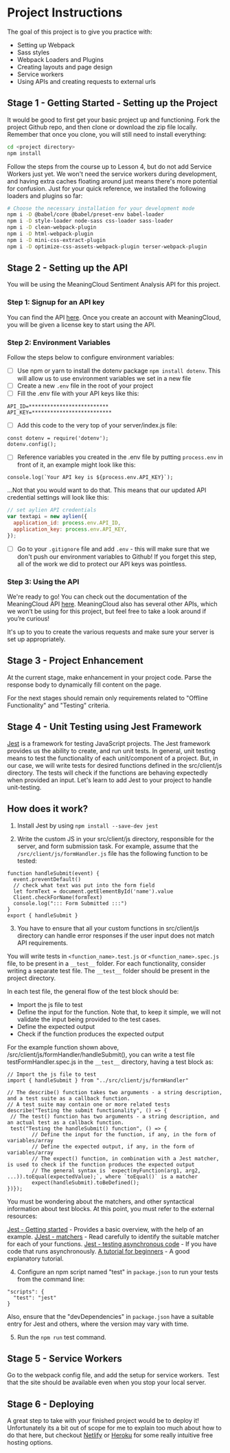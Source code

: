# Project Instructions

The goal of this project is to give you practice with:

- Setting up Webpack
- Sass styles
- Webpack Loaders and Plugins
- Creating layouts and page design
- Service workers
- Using APIs and creating requests to external urls

## Stage 1 - Getting Started - Setting up the Project

It would be good to first get your basic project up and functioning. Fork the project Github repo, and then clone or download the zip file locally. Remember that once you clone, you will still need to install everything:

```sh
cd <project directory>
npm install
```

Follow the steps from the course up to Lesson 4, but do not add Service Workers just yet. We won't need the service workers during development, and having extra caches floating around just means there's more potential for confusion. Just for your quick reference, we installed the following loaders and plugins so far:

```sh
# Choose the necessary installation for your development mode
npm i -D @babel/core @babel/preset-env babel-loader
npm i -D style-loader node-sass css-loader sass-loader
npm i -D clean-webpack-plugin
npm i -D html-webpack-plugin
npm i -D mini-css-extract-plugin
npm i -D optimize-css-assets-webpack-plugin terser-webpack-plugin
```

## Stage 2 - Setting up the API

You will be using the MeaningCloud Sentiment Analysis API for this project.

### Step 1: Signup for an API key

You can find the API [here](https://www.meaningcloud.com/developer/sentiment-analysis). Once you create an account with MeaningCloud, you will be given a license key to start using the API.

### Step 2: Environment Variables

Follow the steps below to configure environment variables:

- [ ] Use npm or yarn to install the dotenv package `npm install dotenv`. This will allow us to use environment variables we set in a new file
- [ ] Create a new `.env` file in the root of your project
- [ ] Fill the .env file with your API keys like this:

```
API_ID=**************************
API_KEY=**************************
```

- [ ] Add this code to the very top of your server/index.js file:

```
const dotenv = require('dotenv');
dotenv.config();
```

- [ ] Reference variables you created in the .env file by putting `process.env` in front of it, an example might look like this:

```
console.log(`Your API key is ${process.env.API_KEY}`);
```

...Not that you would want to do that. This means that our updated API credential settings will look like this:

```javascript
// set aylien API credentials
var textapi = new aylien({
  application_id: process.env.API_ID,
  application_key: process.env.API_KEY,
});
```

- [ ] Go to your `.gitignore` file and add `.env` - this will make sure that we don't push our environment variables to Github! If you forget this step, all of the work we did to protect our API keys was pointless.

### Step 3: Using the API

We're ready to go! You can check out the documentation of the MeaningCloud API [here](https://www.meaningcloud.com/developer/sentiment-analysis/doc/2.1). MeaningCloud also has several other APIs, which we won’t be using for this project, but feel free to take a look around if you’re curious!

It's up to you to create the various requests and make sure your server is set up appropriately.

## Stage 3 - Project Enhancement

At the current stage, make enhancement in your project code. Parse the response body to dynamically fill content on the page.

For the next stages should remain only requirements related to "Offline Functionality" and "Testing" criteria.

## Stage 4 - Unit Testing using Jest Framework

[Jest](https://jestjs.io/en/) is a framework for testing JavaScript projects. The Jest framework provides us the ability to create, and run unit tests. In general, unit testing means to test the functionality of each unit/component of a project. But, in our case, we will write tests for desired functions defined in the src/client/js directory. The tests will check if the functions are behaving expectedly when provided an input. Let's learn to add Jest to your project to handle unit-testing.

## How does it work?

1. Install Jest by using `npm install --save-dev jest`

2. Write the custom JS in your src/client/js directory, responsible for the server, and form submission task. For example, assume that the `/src/client/js/formHandler.js` file has the following function to be tested:

```
function handleSubmit(event) {
  event.preventDefault()
  // check what text was put into the form field
  let formText = document.getElementById('name').value
  Client.checkForName(formText)
  console.log("::: Form Submitted :::")
}
export { handleSubmit }
```

3. You have to ensure that all your custom functions in src/client/js directory can handle error responses if the user input does not match API requirements.

You will write tests in `<function_name>.test.js` or `<function_name>.spec.js` file, to be present in a `__test__` folder. For each functionality, consider writing a separate test file. The `__test__` folder should be present in the project directory.

In each test file, the general flow of the test block should be:

- Import the js file to test
- Define the input for the function. Note that, to keep it simple, we will not validate the input being provided to the test cases.
- Define the expected output
- Check if the function produces the expected output

For the example function shown above, /src/client/js/formHandler/handleSubmit(), you can write a test file testFormHandler.spec.js in the `__test__` directory, having a test block as:

```
// Import the js file to test
import { handleSubmit } from "../src/client/js/formHandler"
```

```
// The describe() function takes two arguments - a string description, and a test suite as a callback function.
// A test suite may contain one or more related tests
describe("Testing the submit functionality", () => {
 // The test() function has two arguments - a string description, and an actual test as a callback function.
 test("Testing the handleSubmit() function", () => {
        // Define the input for the function, if any, in the form of variables/array
        // Define the expected output, if any, in the form of variables/array
        // The expect() function, in combination with a Jest matcher, is used to check if the function produces the expected output
        // The general syntax is `expect(myFunction(arg1, arg2, ...)).toEqual(expectedValue);`, where `toEqual()` is a matcher
        expect(handleSubmit).toBeDefined();
})});
```

You must be wondering about the matchers, and other syntactical information about test blocks. At this point, you must refer to the external resources:

[Jest - Getting started](https://jestjs.io/docs/en/getting-started) - Provides a basic overview, with the help of an example.
[JJest - matchers](https://jestjs.io/docs/en/using-matchers) - Read carefully to identify the suitable matcher for each of your functions.
[Jest - testing asynchronous code](https://jestjs.io/docs/en/asynchronous) - If you have code that runs asynchronously.
[A tutorial for beginners](https://www.valentinog.com/blog/jest/) - A good explanatory tutorial.

4. Configure an npm script named "test" in `package.json` to run your tests from the command line:

```
"scripts": {
  "test": "jest"
}
```

Also, ensure that the "devDependencies" in `package.json` have a suitable entry for Jest and others, where the version may vary with time.

5. Run the `npm run` test command.

## Stage 5 - Service Workers

Go to the webpack config file, and add the setup for service workers.  Test that the site should be available even when you stop your local server.

## Stage 6 - Deploying

A great step to take with your finished project would be to deploy it! Unfortunately its a bit out of scope for me to explain too much about how to do that here, but checkout [Netlify](https://www.netlify.com/) or [Heroku](https://www.heroku.com/) for some really intuitive free hosting options.
